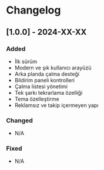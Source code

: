 # Changelog

## [1.0.0] - 2024-XX-XX

### Added
- İlk sürüm
- Modern ve şık kullanıcı arayüzü
- Arka planda çalma desteği
- Bildirim paneli kontrolleri
- Çalma listesi yönetimi
- Tek şarkı tekrarlama özelliği
- Tema özelleştirme
- Reklamsız ve takip içermeyen yapı

### Changed
- N/A

### Fixed
- N/A 